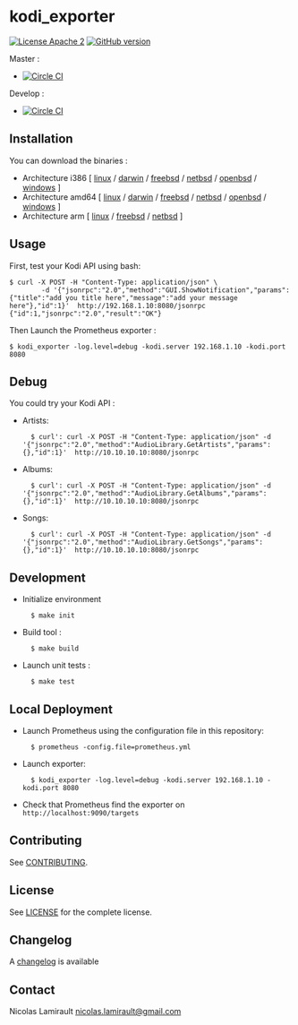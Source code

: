 # kodi_exporter

[![License Apache 2][badge-license]](LICENSE)
[![GitHub version](https://badge.fury.io/gh/nlamirault%2Fkodi_exporter.svg)](https://badge.fury.io/gh/nlamirault%2Fkodi_exporter)

Master :
* [![Circle CI](https://circleci.com/gh/nlamirault/kodi_exporter/tree/master.svg?style=svg)](https://circleci.com/gh/nlamirault/kodi_exporter/tree/master)

Develop :
* [![Circle CI](https://circleci.com/gh/nlamirault/kodi_exporter/tree/develop.svg?style=svg)](https://circleci.com/gh/nlamirault/kodi_exporter/tree/develop)

## Installation

You can download the binaries :

* Architecture i386 [ [linux](https://bintray.com/artifact/download/nlamirault/oss/kodi_exporter-0.2.0_linux_386) / [darwin](https://bintray.com/artifact/download/nlamirault/oss/kodi_exporter-0.2.0_darwin_386) / [freebsd](https://bintray.com/artifact/download/nlamirault/oss/kodi_exporter-0.2.0_freebsd_386) / [netbsd](https://bintray.com/artifact/download/nlamirault/oss/kodi_exporter-0.2.0_netbsd_386) / [openbsd](https://bintray.com/artifact/download/nlamirault/oss/kodi_exporter-0.2.0_openbsd_386) / [windows](https://bintray.com/artifact/download/nlamirault/oss/kodi_exporter-0.2.0_windows_386.exe) ]
* Architecture amd64 [ [linux](https://bintray.com/artifact/download/nlamirault/oss/kodi_exporter-0.2.0_linux_amd64) / [darwin](https://bintray.com/artifact/download/nlamirault/oss/kodi_exporter-0.2.0_darwin_amd64) / [freebsd](https://bintray.com/artifact/download/nlamirault/oss/kodi_exporter-0.2.0_freebsd_amd64) / [netbsd](https://bintray.com/artifact/download/nlamirault/oss/kodi_exporter-0.2.0_netbsd_amd64) / [openbsd](https://bintray.com/artifact/download/nlamirault/oss/kodi_exporter-0.2.0_openbsd_amd64) / [windows](https://bintray.com/artifact/download/nlamirault/oss/kodi_exporter-0.2.0_windows_amd64.exe) ]
* Architecture arm [ [linux](https://bintray.com/artifact/download/nlamirault/oss/kodi_exporter-0.2.0_linux_arm) / [freebsd](https://bintray.com/artifact/download/nlamirault/oss/kodi_exporter-0.2.0_freebsd_arm) / [netbsd](https://bintray.com/artifact/download/nlamirault/oss/kodi_exporter-0.2.0_netbsd_arm) ]


## Usage

First, test your Kodi API using bash:

    $ curl -X POST -H "Content-Type: application/json" \
            -d '{"jsonrpc":"2.0","method":"GUI.ShowNotification","params":{"title":"add you title here","message":"add your message here"},"id":1}'  http://192.168.1.10:8080/jsonrpc
    {"id":1,"jsonrpc":"2.0","result":"OK"}



Then Launch the Prometheus exporter :

    $ kodi_exporter -log.level=debug -kodi.server 192.168.1.10 -kodi.port 8080


## Debug

You could try your Kodi API :

* Artists:

        $ curl': curl -X POST -H "Content-Type: application/json" -d '{"jsonrpc":"2.0","method":"AudioLibrary.GetArtists","params":{},"id":1}'  http://10.10.10.10:8080/jsonrpc

* Albums:

        $ curl': curl -X POST -H "Content-Type: application/json" -d '{"jsonrpc":"2.0","method":"AudioLibrary.GetAlbums","params":{},"id":1}'  http://10.10.10.10:8080/jsonrpc

* Songs:

        $ curl': curl -X POST -H "Content-Type: application/json" -d '{"jsonrpc":"2.0","method":"AudioLibrary.GetSongs","params":{},"id":1}'  http://10.10.10.10:8080/jsonrpc

## Development

* Initialize environment

        $ make init

* Build tool :

        $ make build

* Launch unit tests :

        $ make test


## Local Deployment

* Launch Prometheus using the configuration file in this repository:

        $ prometheus -config.file=prometheus.yml

* Launch exporter:

        $ kodi_exporter -log.level=debug -kodi.server 192.168.1.10 -kodi.port 8080

* Check that Prometheus find the exporter on `http://localhost:9090/targets`


## Contributing

See [CONTRIBUTING](CONTRIBUTING.md).


## License

See [LICENSE](LICENSE) for the complete license.


## Changelog

A [changelog](ChangeLog.md) is available


## Contact

Nicolas Lamirault <nicolas.lamirault@gmail.com>

[badge-license]: https://img.shields.io/badge/license-Apache2-green.svg?style=flat

